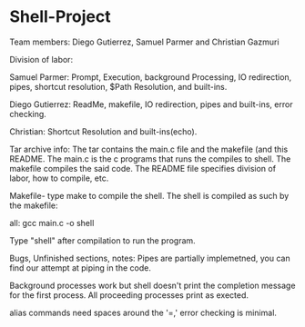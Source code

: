 # Shell-Project
Team members: Diego Gutierrez, Samuel Parmer and Christian Gazmuri

Division of labor:

Samuel Parmer: Prompt, Execution, background Processing, IO redirection, pipes, shortcut resolution, $Path Resolution, and built-ins.

Diego Gutierrez: ReadMe, makefile, IO redirection, pipes and built-ins, error checking.

Christian:  Shortcut Resolution and built-ins(echo).

Tar archive info: The tar contains the main.c file and the makefile (and this README. The main.c is the c programs that runs the compiles to shell. The makefile compiles the said code. The README file specifies division of labor, how to compile, etc.

Makefile- type make to compile the shell. The shell is compiled as such by the makefile:

all:
	gcc main.c -o shell
  
Type "shell" after compilation to run the program.

Bugs, Unfinished sections, notes: 
Pipes are partially implemetned, you can find our attempt at piping in the code. 

Background processes work but shell doesn't print the completion message for the first process. All proceeding processes print as exected.

alias commands need spaces around the '=,' error checking is minimal.

